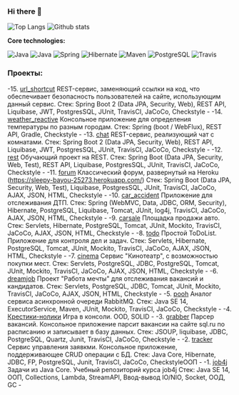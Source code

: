 ### Hi there 👋
![Top Langs](https://github-readme-stats.vercel.app/api/top-langs/?username=dmitriyermoshin19&layout=compact)
![Github stats](https://github-readme-stats.vercel.app/api?username=dmitriyermoshin19&hide=stars,prs,issues,contribs&count_private=true)

<b>Core technologies:</b>

 ![Java](https://img.shields.io/badge/JavaSE-%3E%3D%2014-orange)
![Java](https://img.shields.io/badge/JavaEE-%3E%3D%208-succes)  ![Spring](https://img.shields.io/badge/Spring-%3E%3D%205.0-green)
![Hibernate](https://img.shields.io/badge/Hibernate-%3E%3D%205.0-yellow)
![Maven](https://img.shields.io/badge/Maven-3-red)
![PostgreSQL](https://img.shields.io/badge/PostgreSQL-%3E%3D%209-blue)
![Travis](https://img.shields.io/badge/Travis-CI-succes)
### Проекты:
-15. [url_shortcut](https://github.com/dmitriyermoshin19/job4j_url_shortcut) 
 REST-сервис, заменяющий ссылки на код, что обеспечивает безопасность пользователей на сайте, использующим данный сервис. 
 Стек: Spring Boot 2 (Data JPA, Security, Web), REST API, Liquibase, JWT, PostgresSQL, JUnit, TravisCI, JaCoCo, Checkstyle -
-14. [weather_reactive](https://github.com/dmitriyermoshin19/weather_reactive) 
 Консольное приложение для определения температуры по разным городам. 
 Стек: Spring (boot / WebFlux), REST API, Gradle, Checkstyle -
-13. [chat](https://github.com/dmitriyermoshin19/job4j_chat)
 REST-сервис, реализующий чат c комнатами. 
 Стек: Spring Boot 2 (Data JPA, Security, Web), REST API, Liquibase, JWT, PostgresSQL, JUnit, TravisCI, JaCoCo, Checkstyle -
-12. [rest](https://github.com/dmitriyermoshin19/job4j_rest)
 Обучающий проект на REST. 
Стек: Spring Boot (Data JPA, Security, Web, Test), REST API, Liquibase, PostgresSQL, JUnit, TravisCI, JaCoCo, Checkstyle -
-11. [forum](https://github.com/dmitriyermoshin19/job4j_forum)
 Классический форум, развернутый на Heroku (https://sleepy-bayou-25273.herokuapp.com/)
Стек: Spring Boot (Data JPA, Security, Web, Test), Liquibase, PostgresSQL, JUnit, TravisCI, JaCoCo, AJAX, JSON, HTML, Checkstyle -
-10. [car_accident](https://github.com/dmitriyermoshin19/job4j_car_accident)
 Приложение для отслеживания ДТП.
Стек: Spring (WebMVC, Data, JDBC, ORM, Security), Hibernate, PostgreSQL, Liquibase, Tomcat, JUnit, log4j, TravisCI, JaCoCo, AJAX, JSON, HTML, Checkstyle -
-9. [carsale](https://github.com/dmitriyermoshin19/job4j_carsale)
 Площадка продажи авто. 
 Стек: Servlets, Hibernate, PostgreSQL, Tomcat, JUnit, Mockito, TravisCI, JaCoCo, AJAX, JSON, HTML, Checkstyle -
-8. [todo](https://github.com/dmitriyermoshin19/job4j_todo)
 Простой ToDoList. Приложение для контроля дел и задач.
Стек: Servlets, Hibernate, PostgreSQL, Tomcat, JUnit, Mockito, TravisCI, JaCoCo, AJAX, JSON, HTML, Checkstyle -
-7. [cinema](https://github.com/dmitriyermoshin19/job4j_cinema)
 Сервис "Кинотеатр", с возможностью покупки мест.
Стек: Servlets, PostgreSQL, JDBC, PostgreSQL, Tomcat, JUnit, Mockito, TravisCI, JaCoCo, AJAX, JSON, HTML, Checkstyle -
-6. [dreamjob](https://github.com/dmitriyermoshin19/job4j_dreamjob)
 Проект "Работа мечты" для отслеживания вакансий и кандидатов.
Стек: Servlets, PostgreSQL, JDBC, Tomcat, JUnit, Mockito, TravisCI, JaCoCo, AJAX, JSON, HTML, Checkstyle -
-5. [pooh](https://github.com/dmitriyermoshin19/job4j_pooh)
  Аналог сервиса асинхронной очереди RabbitMQ.
Стек: Java SE 14, ExecutorService, Maven, JUnit, Mockito, TravisCI, JaCoCo, Checkstyle -
-4. [Крестики-нолики](https://github.com/dmitriyermoshin19/job4j/tree/master/Junior/src/main/java/ru/job4j/oo4/tictactoo) 
Игра в консоли. OOD, SOLID -
-3. [grabber](https://github.com/dmitriyermoshin19/job4j_grabber)
 Парсер вакансий. Консольное приложение парсит вакансии на сайте sql.ru по расписанию и записывает в базу данных.
 Стек: JSOUP, liquibase, JDBC, PostgreSQL, Quartz, Junit, TravisCI, JaCoCo, Checkstyle -
-2. [tracker](https://github.com/dmitriyermoshin19/job4j_tracker)
 Сервис управления заявкми. Консольное приложение, поддерживающее CRUD операции с БД. 
 Стек: Java Core, Hibernate, JDBC, FP, PostgreSQL, Junit, TravisCI, JaCoCo, CheckstyleООП -
-1. [job4j](https://github.com/dmitriyermoshin19/job4j)
Задачи из Java Core. Учебный репозиторий курса job4j
Стек: Java SE 14, ООП, Collections, Lambda, StreamAPI, Ввод-вывод IO/NIO, Socket, ООД, GC -


<!--
**dmitriyermoshin19/dmitriyermoshin19** is a ✨ _special_ ✨ repository because its `README.md` (this file) appears on your GitHub profile.

Here are some ideas to get you started:

- 🔭 I’m currently working on ...
- 🌱 I’m currently learning ...
- 👯 I’m looking to collaborate on ...
- 🤔 I’m looking for help with ...
- 💬 Ask me about ...
- 📫 How to reach me: ...
- 😄 Pronouns: ...
- ⚡ Fun fact: ...
-->
